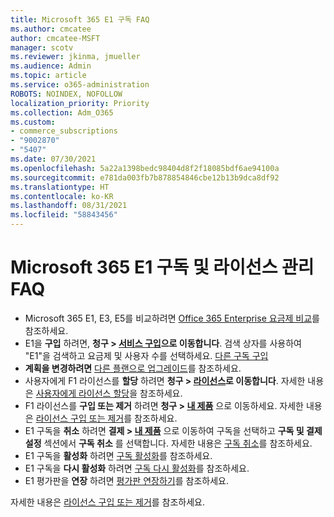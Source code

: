 ```yaml
---
title: Microsoft 365 E1 구독 FAQ
ms.author: cmcatee
author: cmcatee-MSFT
manager: scotv
ms.reviewer: jkinma, jmueller
ms.audience: Admin
ms.topic: article
ms.service: o365-administration
ROBOTS: NOINDEX, NOFOLLOW
localization_priority: Priority
ms.collection: Adm_O365
ms.custom:
- commerce_subscriptions
- "9002870"
- "5407"
ms.date: 07/30/2021
ms.openlocfilehash: 5a22a1398bedc98404d8f2f18085bdf6ae94100a
ms.sourcegitcommit: e781da003fb7b878854846cbe12b13b9dca8df92
ms.translationtype: HT
ms.contentlocale: ko-KR
ms.lasthandoff: 08/31/2021
ms.locfileid: "58843456"
---
```

# <a name="microsoft-365-e1-subscription-and-license-management-faq"></a>Microsoft 365 E1 구독 및 라이선스 관리 FAQ

- Microsoft 365 E1, E3, E5를 비교하려면 [Office 365 Enterprise 요금제 비교](https://www.microsoft.com/microsoft-365/business/compare-more-office-365-for-business-plans)를 참조하세요.
- E1을 **구입** 하려면, **청구 > [서비스 구입](https://go.microsoft.com/fwlink/p/?linkid=868433)으로 이동합니다**. 검색 상자를 사용하여 "E1"을 검색하고 요금제 및 사용자 수를 선택하세요. [다른 구독 구입](https://docs.microsoft.com/microsoft-365/commerce/try-or-buy-microsoft-365#buy-a-different-subscription)
- **계획을 변경하려면** [다른 플랜으로 업그레이드](https://docs.microsoft.com/microsoft-365/commerce/subscriptions/upgrade-to-different-plan)를 참조하세요.
- 사용자에게 F1 라이선스를 **할당** 하려면 **청구 > [라이선스](https://go.microsoft.com/fwlink/p/?linkid=842264)로 이동합니다**. 자세한 내용은 [사용자에게 라이선스 할당](https://docs.microsoft.com/microsoft-365/admin/manage/assign-licenses-to-users)을 참조하세요.
- F1 라이선스를 **구입 또는 제거** 하려면 **청구 > [내 제품](https://go.microsoft.com/fwlink/p/?linkid=842054)** 으로 이동하세요. 자세한 내용은 [라이선스 구입 또는 제거](https://docs.microsoft.com/microsoft-365/commerce/licenses/buy-licenses)를 참조하세요.
- E1 구독을 **취소** 하려면 **결제 > [내 제품](https://go.microsoft.com/fwlink/p/?linkid=842054)** 으로 이동하여 구독을 선택하고 **구독 및 결제 설정** 섹션에서 **구독 취소** 를 선택합니다. 자세한 내용은 [구독 취소](https://docs.microsoft.com/microsoft-365/commerce/subscriptions/cancel-your-subscription)를 참조하세요.
- E1 구독을 **활성화** 하려면 [구독 활성화](https://docs.microsoft.com/alchemyinsights/activate-your-office-365-subscription)를 참조하세요.
- E1 구독을 **다시 활성화** 하려면 [구독 다시 활성화](https://docs.microsoft.com/alchemyinsights/reactivate-your-subscription)를 참조하세요.
- E1 평가판을 **연장** 하려면 [평가판 연장하기](https://docs.microsoft.com/microsoft-365/commerce/extend-your-trial)를 참조하세요.

자세한 내용은 [라이선스 구입 또는 제거](https://docs.microsoft.com/microsoft-365/commerce/licenses/buy-licenses)를 참조하세요.